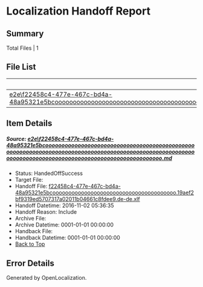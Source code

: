 # <a name='report-top'></a> Localization Handoff Report

## Summary
 Total Files | 1

## File List
 Source File | Status | Details 
 ----------- | ------ | ------- 
 [e2e\f22458c4-477e-467c-bd4a-48a95321e5bcoooooooooooooooooooooooooooooooooooooooooooooooooooooooooooooooooooooooooooooooooooooooooooooooooooooooooooooooooooooooooooooooooooooooooooooooooooooooo.md](https://github.com/OpenLocalizationTestOrg/ol-test0/blob/0cd143b686be86b1686fe7fa1354d58990e11810/e2e/f22458c4-477e-467c-bd4a-48a95321e5bcoooooooooooooooooooooooooooooooooooooooooooooooooooooooooooooooooooooooooooooooooooooooooooooooooooooooooooooooooooooooooooooooooooooooooooooooooooooooo.md) | HandedOffSuccess | [Details](#212ae4d6134eeddb888e607c4762df180c496d941)

## Item Details
##### <a name='212ae4d6134eeddb888e607c4762df180c496d941'></a> Source: [e2e\f22458c4-477e-467c-bd4a-48a95321e5bcoooooooooooooooooooooooooooooooooooooooooooooooooooooooooooooooooooooooooooooooooooooooooooooooooooooooooooooooooooooooooooooooooooooooooooooooooooooooo.md](https://github.com/OpenLocalizationTestOrg/ol-test0/blob/0cd143b686be86b1686fe7fa1354d58990e11810/e2e/f22458c4-477e-467c-bd4a-48a95321e5bcoooooooooooooooooooooooooooooooooooooooooooooooooooooooooooooooooooooooooooooooooooooooooooooooooooooooooooooooooooooooooooooooooooooooooooooooooooooooo.md)
* Status: HandedOffSuccess
* Target File: 
* Handoff File: [f22458c4-477e-467c-bd4a-48a95321e5bcooooooooooooooooooooooooooooooooooooooo.19aef2bf9319ed5707317a02011b04661c8fdee9.de-de.xlf](https://github.com/OpenLocalizationTestOrg/ol-test0-handoff/blob/a12b25128d146ecbb6dd31e687b6522a2996a107/ol-handoff/OpenLocalizationTestOrg/ol-test0-dede/yufeih/ht/f22458c4-477e-467c-bd4a-48a95321e5bcooooooooooooooooooooooooooooooooooooooo.19aef2bf9319ed5707317a02011b04661c8fdee9.de-de.xlf)
* Handoff Datetime: 2016-11-02 05:36:35
* Handoff Reason: Include
* Archive File: 
* Archive Datetime: 0001-01-01 00:00:00
* Handback File: 
* Handback Datetime: 0001-01-01 00:00:00
* [Back to Top](#report-top)


## Error Details

Generated by OpenLocalization.
